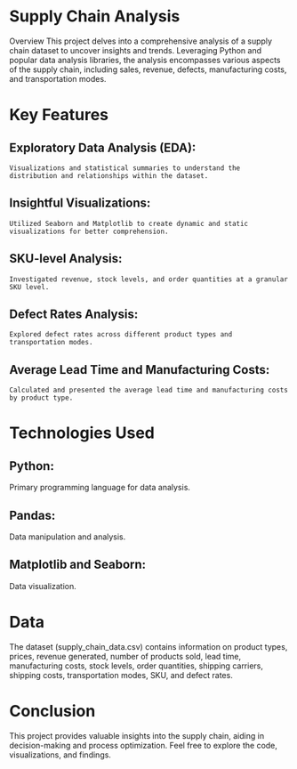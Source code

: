 # Supply Chain Analysis
Overview
This project delves into a comprehensive analysis of a supply chain dataset to uncover insights and trends. Leveraging Python and popular data analysis libraries, the analysis encompasses various aspects of the supply chain, including sales, revenue, defects, manufacturing costs, and transportation modes.

# Key Features
## Exploratory Data Analysis (EDA): 
    Visualizations and statistical summaries to understand the distribution and relationships within the dataset.
## Insightful Visualizations: 
    Utilized Seaborn and Matplotlib to create dynamic and static visualizations for better comprehension.
## SKU-level Analysis:
    Investigated revenue, stock levels, and order quantities at a granular SKU level.
## Defect Rates Analysis:
    Explored defect rates across different product types and transportation modes.
## Average Lead Time and Manufacturing Costs:
    Calculated and presented the average lead time and manufacturing costs by product type.

# Technologies Used
## Python: 
Primary programming language for data analysis.
## Pandas:
Data manipulation and analysis.
## Matplotlib and Seaborn:
Data visualization.


# Data
The dataset (supply_chain_data.csv) contains information on product types, prices, revenue generated, number of products sold, lead time, manufacturing costs, stock levels, order quantities, shipping carriers, shipping costs, transportation modes, SKU, and defect rates.

# Conclusion
This project provides valuable insights into the supply chain, aiding in decision-making and process optimization. Feel free to explore the code, visualizations, and findings.
